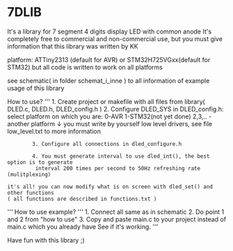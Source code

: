 # 7DLIB
It's a library for 7 segment 4 digits display LED with common anode
It's completely free to commercial and non-commercial use, but you must give information that this library was written by KK


platform: ATTiny2313 (default for AVR) or STM32H725VGxx(default for STM32) but all code is written to work on all platforms 

see schematic( in folder schemat_i_inne ) to all information of example usage of this library

How to use?
'''
	 1. Create project or makefile with all files from library( DLED.c, DLED.h, DLED_config.h )
    	 2. Configure DLED_SYS in DLED_config.h:
	 	select platform on which you are:
	 		0-AVR 
	 		1-STM32(not yet done)
	 		2,3,.. - another platform ↓
	 		you must write by yourself low level drivers, see file low_level.txt to more information
	 
    	 	3. Configure all connections in dled_configure.h
	 
    	 	4. You must generate interval to use dled_int(), the best option is to generate 
    	 	 interval 200 times per second to 50Hz refreshing rate (mulitplexing)

    it's all! you can now modify what is on screen with dled_set() and other functions
    ( all functions are described in functions.txt )
'''
How to use example?
'''
	 1. Connect all same as in schematic 
	 2. Do point 1 and 2 from "how to use"
	 3. Copy and paste main.c to your project instead of main.c which you already have
    	 See if it's working.
'''
    
Have fun with this library ;)
